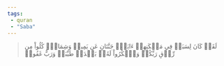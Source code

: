 ```yaml
---
tags: 
 - quran 
 - "Saba"
---
```


> لَقَدۡ كَانَ لِسَبَإٖ فِي مَسۡكَنِهِمۡ ءَايَةٞۖ جَنَّتَانِ عَن يَمِينٖ وَشِمَالٖۖ كُلُواْ مِن رِّزۡقِ رَبِّكُمۡ وَٱشۡكُرُواْ لَهُۥۚ بَلۡدَةٞ طَيِّبَةٞ وَرَبٌّ غَفُورٞ
